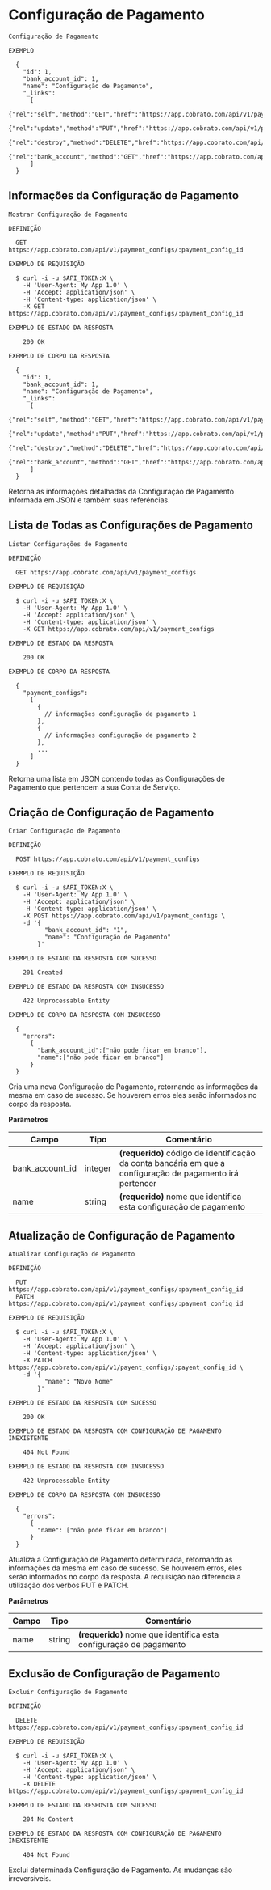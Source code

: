 # Configuração de Pagamento

```shell
Configuração de Pagamento

EXEMPLO

  {
    "id": 1,
    "bank_account_id": 1,
    "name": "Configuração de Pagamento",
    "_links":
      [
        {"rel":"self","method":"GET","href":"https://app.cobrato.com/api/v1/payment_configs/1"},
        {"rel":"update","method":"PUT","href":"https://app.cobrato.com/api/v1/payment_configs/1"},
        {"rel":"destroy","method":"DELETE","href":"https://app.cobrato.com/api/v1/payment_configs/1"},
        {"rel":"bank_account","method":"GET","href":"https://app.cobrato.com/api/v1/bank_accounts/1"}
      ]
  }

```

## Informações da Configuração de Pagamento

```shell
Mostrar Configuração de Pagamento

DEFINIÇÃO

  GET https://app.cobrato.com/api/v1/payment_configs/:payment_config_id

EXEMPLO DE REQUISIÇÃO

  $ curl -i -u $API_TOKEN:X \
    -H 'User-Agent: My App 1.0' \
    -H 'Accept: application/json' \
    -H 'Content-type: application/json' \
    -X GET https://app.cobrato.com/api/v1/payment_configs/:payment_config_id

EXEMPLO DE ESTADO DA RESPOSTA

    200 OK

EXEMPLO DE CORPO DA RESPOSTA

  {
    "id": 1,
    "bank_account_id": 1,
    "name": "Configuração de Pagamento",
    "_links":
      [
        {"rel":"self","method":"GET","href":"https://app.cobrato.com/api/v1/payment_configs/1"},
        {"rel":"update","method":"PUT","href":"https://app.cobrato.com/api/v1/payment_configs/1"},
        {"rel":"destroy","method":"DELETE","href":"https://app.cobrato.com/api/v1/payment_configs/1"},
        {"rel":"bank_account","method":"GET","href":"https://app.cobrato.com/api/v1/bank_accounts/1"}
      ]
  }

```

Retorna as informações detalhadas da Configuração de Pagamento informada em JSON e também suas referências.

## Lista de Todas as Configurações de Pagamento

```shell
Listar Configurações de Pagamento

DEFINIÇÃO

  GET https://app.cobrato.com/api/v1/payment_configs

EXEMPLO DE REQUISIÇÃO

  $ curl -i -u $API_TOKEN:X \
    -H 'User-Agent: My App 1.0' \
    -H 'Accept: application/json' \
    -H 'Content-type: application/json' \
    -X GET https://app.cobrato.com/api/v1/payment_configs

EXEMPLO DE ESTADO DA RESPOSTA

    200 OK

EXEMPLO DE CORPO DA RESPOSTA

  {
    "payment_configs":
      [
        {
          // informações configuração de pagamento 1
        },
        {
          // informações configuração de pagamento 2
        },
        ...
      ]
  }

```

Retorna uma lista em JSON contendo todas as Configurações de Pagamento que pertencem a sua Conta de Serviço.

## Criação de Configuração de Pagamento

```shell
Criar Configuração de Pagamento

DEFINIÇÃO

  POST https://app.cobrato.com/api/v1/payment_configs

EXEMPLO DE REQUISIÇÃO

  $ curl -i -u $API_TOKEN:X \
    -H 'User-Agent: My App 1.0' \
    -H 'Accept: application/json' \
    -H 'Content-type: application/json' \
    -X POST https://app.cobrato.com/api/v1/payment_configs \
    -d '{
          "bank_account_id": "1",
          "name": "Configuração de Pagamento"
        }'

EXEMPLO DE ESTADO DA RESPOSTA COM SUCESSO

    201 Created

EXEMPLO DE ESTADO DA RESPOSTA COM INSUCESSO

    422 Unprocessable Entity

EXEMPLO DE CORPO DA RESPOSTA COM INSUCESSO

  {
    "errors":
      {
        "bank_account_id":["não pode ficar em branco"],
        "name":["não pode ficar em branco"]
      }
  }

```

Cria uma nova Configuração de Pagamento, retornando as informações da mesma em caso de sucesso. Se houverem erros eles serão informados no corpo da resposta.

**Parâmetros**

| Campo                     | Tipo    | Comentário                                                                                                                                                                                                      |
|---------------------------|---------|-----------------------------------------------------------------------------------------------------------------------------------------------------------------------------------------------------------------|
| bank_account_id           | integer | **(requerido)** código de identificação da conta bancária em que a configuração de pagamento irá pertencer                                                                                                       |
| name                      | string  | **(requerido)** nome que identifica esta configuração de pagamento                                                                                                                                               |


## Atualização de Configuração de Pagamento

```shell
Atualizar Configuração de Pagamento

DEFINIÇÃO

  PUT https://app.cobrato.com/api/v1/payment_configs/:payment_config_id
  PATCH https://app.cobrato.com/api/v1/payment_configs/:payment_config_id

EXEMPLO DE REQUISIÇÃO

  $ curl -i -u $API_TOKEN:X \
    -H 'User-Agent: My App 1.0' \
    -H 'Accept: application/json' \
    -H 'Content-type: application/json' \
    -X PATCH https://app.cobrato.com/api/v1/payent_configs/:payent_config_id \
    -d '{
          "name": "Novo Nome"
        }'

EXEMPLO DE ESTADO DA RESPOSTA COM SUCESSO

    200 OK

EXEMPLO DE ESTADO DA RESPOSTA COM CONFIGURAÇÃO DE PAGAMENTO INEXISTENTE

    404 Not Found

EXEMPLO DE ESTADO DA RESPOSTA COM INSUCESSO

    422 Unprocessable Entity

EXEMPLO DE CORPO DA RESPOSTA COM INSUCESSO

  {
    "errors":
      {
        "name": ["não pode ficar em branco"]
      }
  }

```

Atualiza a Configuração de Pagamento determinada, retornando as informações da mesma em caso de sucesso. Se houverem erros, eles serão informados no corpo da resposta. A requisição não diferencia a utilização dos verbos PUT e PATCH.

**Parâmetros**

| Campo                     | Tipo    | Comentário                                                                                                                                                                                     |
|---------------------------|---------|------------------------------------------------------------------------------------------------------------------------------------------------------------------------------------------------|
| name                      | string  | **(requerido)** nome que identifica esta configuração de pagamento                                                                                                                              |


## Exclusão de Configuração de Pagamento

```shell
Excluir Configuração de Pagamento

DEFINIÇÃO

  DELETE https://app.cobrato.com/api/v1/payment_configs/:payment_config_id

EXEMPLO DE REQUISIÇÃO

  $ curl -i -u $API_TOKEN:X \
    -H 'User-Agent: My App 1.0' \
    -H 'Accept: application/json' \
    -H 'Content-type: application/json' \
    -X DELETE https://app.cobrato.com/api/v1/payment_configs/:payment_config_id

EXEMPLO DE ESTADO DA RESPOSTA COM SUCESSO

    204 No Content

EXEMPLO DE ESTADO DA RESPOSTA COM CONFIGURAÇÃO DE PAGAMENTO INEXISTENTE

    404 Not Found

```

Exclui determinada Configuração de Pagamento. As mudanças são irreversíveis.
